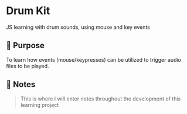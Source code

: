# Drum Kit
 
 JS learning with drum sounds, using mouse and key events

## :dart: Purpose

To learn how events (mouse/keypresses) can be utilized to trigger audio files to be played.

## :page_with_curl: Notes
>  This is where I will enter notes throughout the development of this learning project